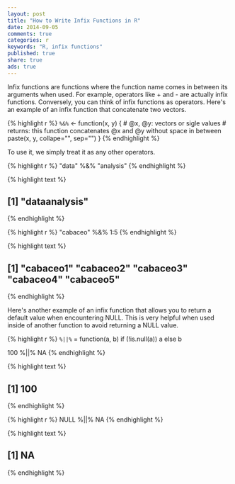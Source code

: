 ```yaml
---
layout: post
title: "How to Write Infix Functions in R"
date: 2014-09-05 
comments: true
categories: r
keywords: "R, infix functions"
published: true
share: true
ads: true
---
```


Infix functions are functions where the function name comes in between its arguments when used. For example, operators like + and - are actually infix functions. Conversely, you can think of infix functions as operators. Here's an example of an infix function that concatenate two vectors.

{% highlight r %}
`%&%` <- function(x, y) { 
        # @x, @y: vectors or sigle values
        # returns: this function concatenates @x and @y without space in between
        paste(x, y, collape="", sep="")
}
{% endhighlight %}

To use it, we simply treat it as any other operators.

{% highlight r %}
"data" %&% "analysis"
{% endhighlight %}



{% highlight text %}
## [1] "dataanalysis"
{% endhighlight %}



{% highlight r %}
"cabaceo" %&% 1:5
{% endhighlight %}



{% highlight text %}
## [1] "cabaceo1" "cabaceo2" "cabaceo3" "cabaceo4" "cabaceo5"
{% endhighlight %}

Here's another example of an infix function that allows you to return a default value when encountering NULL. This is very helpful when used inside of another function to avoid returning a NULL value.

{% highlight r %}
`%||%` = function(a, b) if (!is.null(a)) a else b

100 %||% NA
{% endhighlight %}



{% highlight text %}
## [1] 100
{% endhighlight %}



{% highlight r %}
NULL %||% NA
{% endhighlight %}



{% highlight text %}
## [1] NA
{% endhighlight %}

